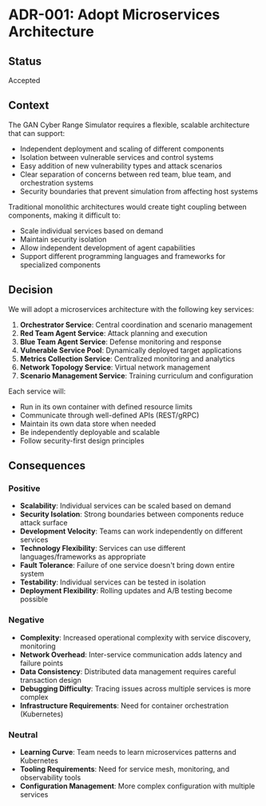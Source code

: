 # ADR-001: Adopt Microservices Architecture

## Status

Accepted

## Context

The GAN Cyber Range Simulator requires a flexible, scalable architecture that can support:
- Independent deployment and scaling of different components
- Isolation between vulnerable services and control systems
- Easy addition of new vulnerability types and attack scenarios
- Clear separation of concerns between red team, blue team, and orchestration systems
- Security boundaries that prevent simulation from affecting host systems

Traditional monolithic architectures would create tight coupling between components, making it difficult to:
- Scale individual services based on demand
- Maintain security isolation
- Allow independent development of agent capabilities
- Support different programming languages and frameworks for specialized components

## Decision

We will adopt a microservices architecture with the following key services:

1. **Orchestrator Service**: Central coordination and scenario management
2. **Red Team Agent Service**: Attack planning and execution
3. **Blue Team Agent Service**: Defense monitoring and response
4. **Vulnerable Service Pool**: Dynamically deployed target applications
5. **Metrics Collection Service**: Centralized monitoring and analytics
6. **Network Topology Service**: Virtual network management
7. **Scenario Management Service**: Training curriculum and configuration

Each service will:
- Run in its own container with defined resource limits
- Communicate through well-defined APIs (REST/gRPC)
- Maintain its own data store when needed
- Be independently deployable and scalable
- Follow security-first design principles

## Consequences

### Positive
- **Scalability**: Individual services can be scaled based on demand
- **Security Isolation**: Strong boundaries between components reduce attack surface
- **Development Velocity**: Teams can work independently on different services
- **Technology Flexibility**: Services can use different languages/frameworks as appropriate
- **Fault Tolerance**: Failure of one service doesn't bring down entire system
- **Testability**: Individual services can be tested in isolation
- **Deployment Flexibility**: Rolling updates and A/B testing become possible

### Negative
- **Complexity**: Increased operational complexity with service discovery, monitoring
- **Network Overhead**: Inter-service communication adds latency and failure points
- **Data Consistency**: Distributed data management requires careful transaction design
- **Debugging Difficulty**: Tracing issues across multiple services is more complex
- **Infrastructure Requirements**: Need for container orchestration (Kubernetes)

### Neutral
- **Learning Curve**: Team needs to learn microservices patterns and Kubernetes
- **Tooling Requirements**: Need for service mesh, monitoring, and observability tools
- **Configuration Management**: More complex configuration with multiple services